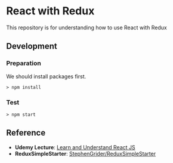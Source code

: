# React with Redux

This repository is for understanding how to use React with Redux

## Development

### Preparation

We should install packages first.

```console
> npm install
```

### Test

```console
> npm start
```

## Reference
- **Udemy Lecture**: [Learn and Understand React JS](https://www.udemy.com/learn-and-understand-reactjs/) 
- **ReduxSimpleStarter**: [StephenGrider/ReduxSimpleStarter](https://github.com/StephenGrider/ReduxSimpleStarter)
